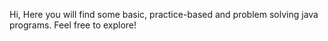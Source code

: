 Hi, Here you will find some basic, practice-based and problem solving java programs. Feel free to explore!
